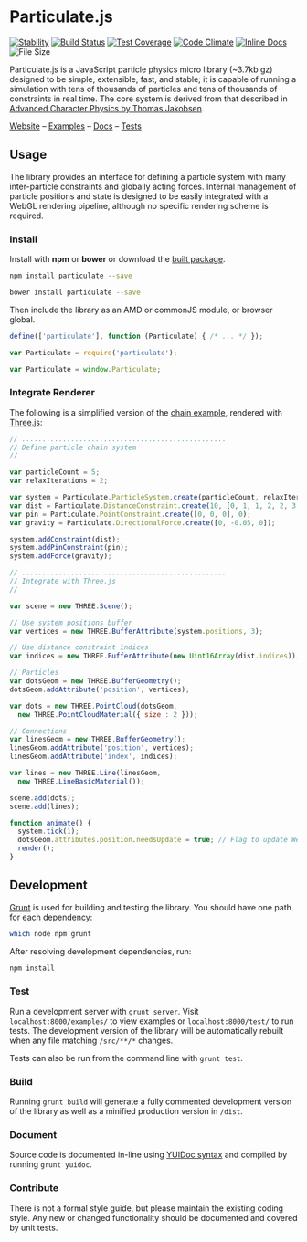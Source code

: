 # Particulate.js

[![Stability][stability-image]][stability-url]
[![Build Status][travis-image]][travis-url]
[![Test Coverage][coveralls-image]][coveralls-url]
[![Code Climate][climate-image]][climate-url]
[![Inline Docs][docs-image]][docs-url]
![File Size][size-image]

Particulate.js is a JavaScript particle physics micro library (~3.7kb gz) designed to be simple, extensible, fast, and stable;
it is capable of running a simulation with tens of thousands of particles and tens of thousands of constraints in real time.
The core system is derived from that described in [Advanced Character Physics by Thomas Jakobsen][adv-phys-url].

[Website](http://particulatejs.org) –
[Examples](http://particulatejs.org/examples/) –
[Docs](http://particulatejs.org/docs/) –
[Tests](http://particulatejs.org/test/)

## Usage

The library provides an interface for defining a particle system with many inter-particle constraints
and globally acting forces. Internal management of particle positions and state is designed to be easily integrated
with a WebGL rendering pipeline, although no specific rendering scheme is required.

### Install

Install with **npm** or **bower** or download the [built package][dist-url].

```sh
npm install particulate --save
```

```sh
bower install particulate --save
```

Then include the library as an AMD or commonJS module, or browser global.

```js
define(['particulate'], function (Particulate) { /* ... */ });
```

```js
var Particulate = require('particulate');
```

```js
var Particulate = window.Particulate;
```

### Integrate Renderer

The following is a simplified version of the [chain example](http://particulatejs.org/examples/#chain/chain.html),
rendered with [Three.js][three-url]:

```js
// ..................................................
// Define particle chain system
//

var particleCount = 5;
var relaxIterations = 2;

var system = Particulate.ParticleSystem.create(particleCount, relaxIterations);
var dist = Particulate.DistanceConstraint.create(10, [0, 1, 1, 2, 2, 3, 3, 4]);
var pin = Particulate.PointConstraint.create([0, 0, 0], 0);
var gravity = Particulate.DirectionalForce.create([0, -0.05, 0]);

system.addConstraint(dist);
system.addPinConstraint(pin);
system.addForce(gravity);

// ..................................................
// Integrate with Three.js
//

var scene = new THREE.Scene();

// Use system positions buffer
var vertices = new THREE.BufferAttribute(system.positions, 3);

// Use distance constraint indices
var indices = new THREE.BufferAttribute(new Uint16Array(dist.indices));

// Particles
var dotsGeom = new THREE.BufferGeometry();
dotsGeom.addAttribute('position', vertices);

var dots = new THREE.PointCloud(dotsGeom,
  new THREE.PointCloudMaterial({ size : 2 }));

// Connections
var linesGeom = new THREE.BufferGeometry();
linesGeom.addAttribute('position', vertices);
linesGeom.addAttribute('index', indices);

var lines = new THREE.Line(linesGeom,
  new THREE.LineBasicMaterial());

scene.add(dots);
scene.add(lines);

function animate() {
  system.tick(1);
  dotsGeom.attributes.position.needsUpdate = true; // Flag to update WebGL buffer
  render();
}
```

## Development

[Grunt][grunt-url] is used for building and testing the library.
You should have one path for each dependency:

```sh
which node npm grunt
```

After resolving development dependencies, run:

```sh
npm install
```

### Test

Run a development server with `grunt server`.
Visit `localhost:8000/examples/` to view examples or `localhost:8000/test/` to run tests.
The development version of the library will be automatically rebuilt when any file matching `/src/**/*` changes.

Tests can also be run from the command line with `grunt test`.

### Build

Running `grunt build` will generate a fully commented development version of the library as well as
a minified production version in `/dist`.

### Document

Source code is documented in-line using [YUIDoc syntax](http://yui.github.io/yuidoc/syntax/index.html)
and compiled by running `grunt yuidoc`.

### Contribute

There is not a formal style guide, but please maintain the existing coding style.
Any new or changed functionality should be documented and covered by unit tests.


[adv-phys-url]: http://web.archive.org/web/20080410171619/http://www.teknikus.dk/tj/gdc2001.htm
[dist-url]: http://particulatejs.org/dist/particulate.js
[three-url]: http://threejs.org
[grunt-url]: http://gruntjs.com/
[yuidoc-url]: http://yui.github.io/yuidoc/syntax/index.html

[stability-url]: https://nodejs.org/api/documentation.html#documentation_stability_index
[stability-image]: https://img.shields.io/badge/stability-experimental-orange.svg?style=flat-square
[travis-url]: https://travis-ci.org/jpweeks/particulate-js
[travis-image]: https://img.shields.io/travis/jpweeks/particulate-js/develop.svg?style=flat-square
[coveralls-url]: https://coveralls.io/r/jpweeks/particulate-js
[coveralls-image]: https://img.shields.io/coveralls/jpweeks/particulate-js/develop.svg?style=flat-square
[climate-url]: https://codeclimate.com/github/jpweeks/particulate-js/code
[climate-image]: https://img.shields.io/codeclimate/github/jpweeks/particulate-js.svg?style=flat-square
[docs-url]: https://inch-ci.org/github/jpweeks/particulate-js
[docs-image]: https://inch-ci.org/github/jpweeks/particulate-js.svg?branch=master&style=flat-square
[size-image]: https://badge-size.herokuapp.com/jpweeks/particulate-js/master/dist/particulate.min.js.svg?compression=gzip&style=flat-square
